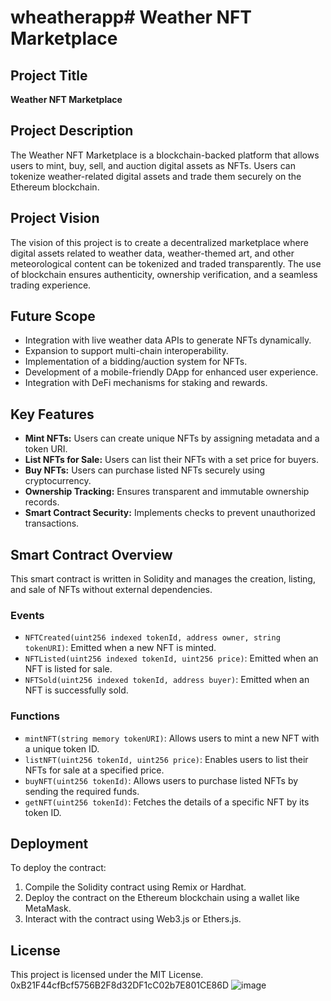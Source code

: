 # wheatherapp# Weather NFT Marketplace

## Project Title
**Weather NFT Marketplace**

## Project Description
The Weather NFT Marketplace is a blockchain-backed platform that allows users to mint, buy, sell, and auction digital assets as NFTs. Users can tokenize weather-related digital assets and trade them securely on the Ethereum blockchain.

## Project Vision
The vision of this project is to create a decentralized marketplace where digital assets related to weather data, weather-themed art, and other meteorological content can be tokenized and traded transparently. The use of blockchain ensures authenticity, ownership verification, and a seamless trading experience.

## Future Scope
- Integration with live weather data APIs to generate NFTs dynamically.
- Expansion to support multi-chain interoperability.
- Implementation of a bidding/auction system for NFTs.
- Development of a mobile-friendly DApp for enhanced user experience.
- Integration with DeFi mechanisms for staking and rewards.

## Key Features
- **Mint NFTs:** Users can create unique NFTs by assigning metadata and a token URI.
- **List NFTs for Sale:** Users can list their NFTs with a set price for buyers.
- **Buy NFTs:** Users can purchase listed NFTs securely using cryptocurrency.
- **Ownership Tracking:** Ensures transparent and immutable ownership records.
- **Smart Contract Security:** Implements checks to prevent unauthorized transactions.

## Smart Contract Overview
This smart contract is written in Solidity and manages the creation, listing, and sale of NFTs without external dependencies.

### Events
- `NFTCreated(uint256 indexed tokenId, address owner, string tokenURI)`: Emitted when a new NFT is minted.
- `NFTListed(uint256 indexed tokenId, uint256 price)`: Emitted when an NFT is listed for sale.
- `NFTSold(uint256 indexed tokenId, address buyer)`: Emitted when an NFT is successfully sold.

### Functions
- `mintNFT(string memory tokenURI)`: Allows users to mint a new NFT with a unique token ID.
- `listNFT(uint256 tokenId, uint256 price)`: Enables users to list their NFTs for sale at a specified price.
- `buyNFT(uint256 tokenId)`: Allows users to purchase listed NFTs by sending the required funds.
- `getNFT(uint256 tokenId)`: Fetches the details of a specific NFT by its token ID.

## Deployment
To deploy the contract:
1. Compile the Solidity contract using Remix or Hardhat.
2. Deploy the contract on the Ethereum blockchain using a wallet like MetaMask.
3. Interact with the contract using Web3.js or Ethers.js.

## License
This project is licensed under the MIT License.
0xB21F44cfBcf5756B2F8d32DF1cC02b7E801CE86D
![image](https://github.com/user-attachments/assets/85dd7100-aeaf-4f1a-9e89-030c00098307)


